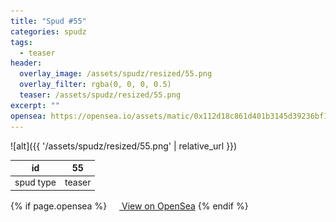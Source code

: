 ```yaml
---
title: "Spud #55"
categories: spudz
tags:
  - teaser
header:
  overlay_image: /assets/spudz/resized/55.png
  overlay_filter: rgba(0, 0, 0, 0.5)
  teaser: /assets/spudz/resized/55.png
excerpt: ""
opensea: https://opensea.io/assets/matic/0x112d18c861d401b3145d39236bf149f01e18beed/55
---
```

![alt]({{ '/assets/spudz/resized/55.png' | relative_url }})

| id | 55 |
|-|-|
| spud type | teaser |

{% if page.opensea %}
<a href="{{page.opensea}}" class="btn btn--info" onclick="window.open(this.href, '_blank'); return false;"><img src="/assets/images/opensea.svg" width="16px"><span>  View on OpenSea</span></a>
{% endif %}
